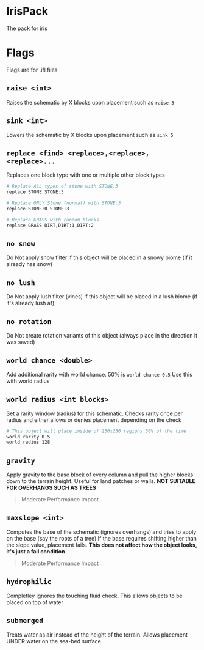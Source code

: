 # IrisPack
The pack for iris

# Flags
Flags are for .ifl files

## `raise <int>`
Raises the schematic by X blocks upon placement such as `raise 3`

## `sink <int>`
Lowers the schematic by X blocks upon placement such as `sink 5`

## `replace <find> <replace>,<replace>,<replace>...`
Replaces one block type with one or multiple other block types

```dockerfile
# Replace ALL types of stone with STONE:3
replace STONE STONE:3

# Replace ONLY Stone (normal) with STONE:3
replace STONE:0 STONE:3

# Replace GRASS with random blocks
replace GRASS DIRT,DIRT:1,DIRT:2
```

## `no snow`
Do Not apply snow filter if this object will be placed in a snowy biome (if it already has snow)

## `no lush`
Do Not apply lush filter (vines) if this object will be placed in a lush biome (if it's already lush af)

## `no rotation`
Do Not create rotation variants of this object (always place in the direction it was saved)

## `world chance <double>`
Add additional rarity with world chance. 50% is `world chance 0.5` Use this with world radius

## `world radius <int blocks>`
Set a rarity window (radius) for this schematic. Checks rarity once per radius and either allows or denies placement depending on the check

```dockerfile
# This object will place inside of 256x256 regions 50% of the time
world rarity 0.5
world radius 128
```

## `gravity`
Apply gravity to the base block of every column and pull the higher blocks down to the terrain height. Useful for land patches or walls. **NOT SUITABLE FOR OVERHANGS SUCH AS TREES**
> Moderate Performance Impact

## `maxslope <int>`

Computes the base of the schematic (ignores overhangs) and tries to apply on the base (say the roots of a tree) If the base requires shifting higher than the slope value, placement fails. **This does not affect how the object looks, it's just a fail condition**
> Moderate Performance Impact

## `hydrophilic`

Completley ignores the touching fluid check. This allows objects to be placed on top of water

## `submerged`

Treats water as air instead of the height of the terrain. Allows placement UNDER water on the sea-bed surface
